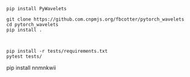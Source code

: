 ```
pip install PyWavelets
```

```
git clone https://github.com.cnpmjs.org/fbcotter/pytorch_wavelets
cd pytorch_wavelets
pip install .



pip install -r tests/requirements.txt
pytest tests/
```

pip install nnmnkwii